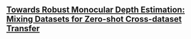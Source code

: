 ## [Towards Robust Monocular Depth Estimation: Mixing Datasets for Zero-shot Cross-dataset Transfer](https://github.com/intel-isl/MiDaS)
